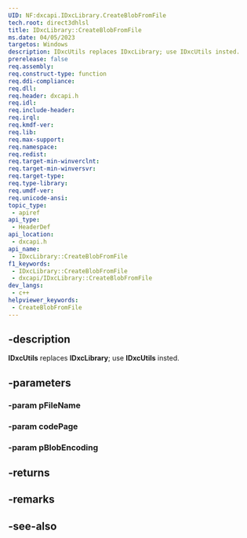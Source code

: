 ```yaml
---
UID: NF:dxcapi.IDxcLibrary.CreateBlobFromFile
tech.root: direct3dhlsl
title: IDxcLibrary::CreateBlobFromFile
ms.date: 04/05/2023
targetos: Windows
description: IDxcUtils replaces IDxcLibrary; use IDxcUtils insted.
prerelease: false
req.assembly: 
req.construct-type: function
req.ddi-compliance: 
req.dll: 
req.header: dxcapi.h
req.idl: 
req.include-header: 
req.irql: 
req.kmdf-ver: 
req.lib: 
req.max-support: 
req.namespace: 
req.redist: 
req.target-min-winverclnt: 
req.target-min-winversvr: 
req.target-type: 
req.type-library: 
req.umdf-ver: 
req.unicode-ansi: 
topic_type:
 - apiref
api_type:
 - HeaderDef
api_location:
 - dxcapi.h
api_name:
 - IDxcLibrary::CreateBlobFromFile
f1_keywords:
 - IDxcLibrary::CreateBlobFromFile
 - dxcapi/IDxcLibrary::CreateBlobFromFile
dev_langs:
 - c++
helpviewer_keywords:
 - CreateBlobFromFile
---
```


## -description

**IDxcUtils** replaces **IDxcLibrary**; use **IDxcUtils** insted.

## -parameters

### -param pFileName

### -param codePage

### -param pBlobEncoding

## -returns

## -remarks

## -see-also
